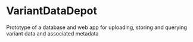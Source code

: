 # VariantDataDepot
Prototype of a database and web app for uploading, storing and querying variant data and associated metadata
